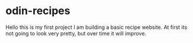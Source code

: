 # odin-recipes
Hello this is my first project I am building a basic recipe website.
At first its not going to look very pretty, but over time it will improve.
